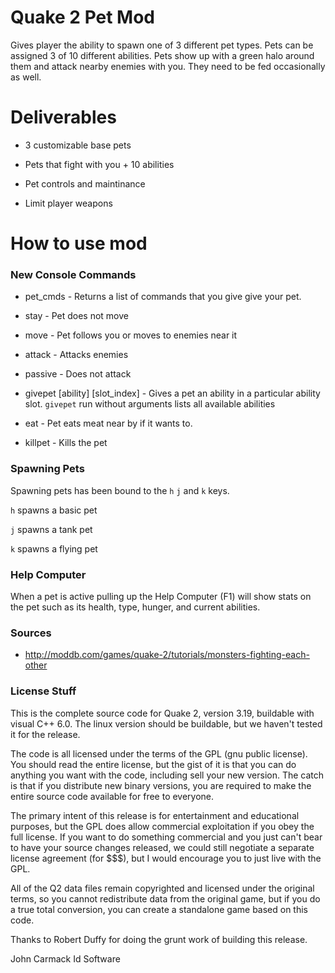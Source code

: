 # Quake 2 Pet Mod

Gives player the ability to spawn one of 3 different pet types. Pets can be assigned 3 of 10 different abilities.
Pets show up with a green halo around them and attack nearby enemies with you. They need to be fed occasionally as well.

# Deliverables

- 3 customizable base pets

- Pets that fight with you + 10 abilities

- Pet controls and maintinance

- Limit player weapons

# How to use mod

### New Console Commands

- pet_cmds - Returns a list of commands that you give give your pet.

- stay - Pet does not move

- move - Pet follows you or moves to enemies near it

- attack - Attacks enemies

- passive - Does not attack

- givepet [ability] [slot_index] - Gives a pet an ability in a particular ability slot. `givepet` run without arguments 
lists all available abilities

- eat - Pet eats meat near by if it wants to.

- killpet - Kills the pet 

### Spawning Pets

Spawning pets has been bound to the `h` `j` and `k` keys.

`h` spawns a basic pet

`j` spawns a tank pet

`k` spawns a flying pet

### Help Computer

When a pet is active pulling up the Help Computer (F1) will show stats on the pet such as its health, type, hunger, and current abilities.


### Sources

- http://moddb.com/games/quake-2/tutorials/monsters-fighting-each-other

### License Stuff

This is the complete source code for Quake 2, version 3.19, buildable with
visual C++ 6.0.  The linux version should be buildable, but we haven't
tested it for the release.

The code is all licensed under the terms of the GPL (gnu public license).  
You should read the entire license, but the gist of it is that you can do 
anything you want with the code, including sell your new version.  The catch 
is that if you distribute new binary versions, you are required to make the 
entire source code available for free to everyone.

The primary intent of this release is for entertainment and educational 
purposes, but the GPL does allow commercial exploitation if you obey the 
full license.  If you want to do something commercial and you just can't bear 
to have your source changes released, we could still negotiate a separate 
license agreement (for $$$), but I would encourage you to just live with the 
GPL.

All of the Q2 data files remain copyrighted and licensed under the 
original terms, so you cannot redistribute data from the original game, but if 
you do a true total conversion, you can create a standalone game based on 
this code.

Thanks to Robert Duffy for doing the grunt work of building this release.

John Carmack
Id Software
